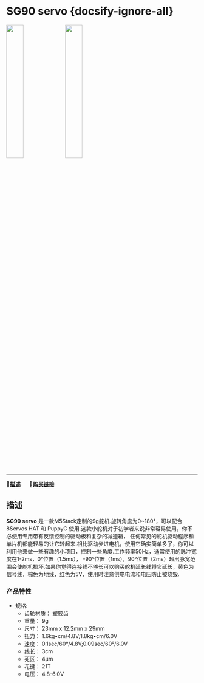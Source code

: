 # SG90 servo {docsify-ignore-all}

<img src="assets/img/product_pics/accessory/SG90_servo/servo_p1.jpg" width="30%" height="30%">

<img src="assets/img/product_pics/accessory/SG90_servo/servo_p2.jpg" width="30%" height="30%">

***

:memo:**[描述](#描述)**&nbsp;&nbsp;&nbsp;&nbsp;&nbsp;&nbsp;🛒**[购买链接](https://m5stack.com/collections/m5-accessory/products/SG90-servo)**

## 描述

**SG90 servo** 是一款M5Stack定制的9g舵机.旋转角度为0~180°，可以配合8Servos HAT 和 PuppyC 使用.这款小舵机对于初学者来说非常容易使用，你不必使用专用带有反馈控制的驱动板和复杂的减速箱，
任何常见的舵机驱动程序和单片机都能轻易的让它转起来.相比驱动步进电机，使用它确实简单多了，你可以利用他来做一些有趣的小项目，控制一些角度.工作频率50Hz，通常使用的脉冲宽度在1-2ms，0°位置（1.5ms），
-90°位置（1ms），90°位置（2ms）超出脉宽范围会使舵机损坏.如果你觉得连接线不够长可以购买舵机延长线将它延长，黄色为信号线，棕色为地线，红色为5V，使用时注意供电电流和电压防止被烧毁.



### 产品特性

-  规格: 
      - 齿轮材质： 塑胶齿
      - 重量： 9g
      - 尺寸： 23mm x 12.2mm x 29mm
      - 扭力： 1.6kg•cm/4.8V;1.8kg•cm/6.0V
      - 速度： 0.1sec/60°/4.8V;0.09sec/60°/6.0V
      - 线长： 3cm
      - 死区： 4μm
      - 花键： 21T
      - 电压： 4.8-6.0V

<script>

   var purchase_link = 'https://m5stack.com/collections/m5-core/products/basic-core-iot-development-kit';


   anchor_search(purchase_link);
   scrollFunc();

</script>